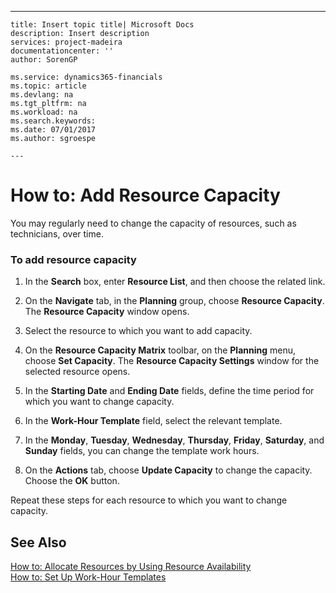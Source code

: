 ---
    title: Insert topic title| Microsoft Docs
    description: Insert description
    services: project-madeira
    documentationcenter: ''
    author: SorenGP

    ms.service: dynamics365-financials
    ms.topic: article
    ms.devlang: na
    ms.tgt_pltfrm: na
    ms.workload: na
    ms.search.keywords:
    ms.date: 07/01/2017
    ms.author: sgroespe

    ---
# How to: Add Resource Capacity
You may regularly need to change the capacity of resources, such as technicians, over time.  
  
### To add resource capacity  
  
1.  In the **Search** box, enter **Resource List**, and then choose the related link.  
  
2.  On the **Navigate** tab, in the **Planning** group, choose **Resource Capacity**. The **Resource Capacity** window opens.  
  
3.  Select the resource to which you want to add capacity.  
  
4.  On the **Resource Capacity Matrix** toolbar, on the **Planning** menu, choose **Set Capacity**. The **Resource Capacity Settings** window for the selected resource opens.  
  
5.  In the **Starting Date** and **Ending Date** fields, define the time period for which you want to change capacity.  
  
6.  In the **Work-Hour Template** field, select the relevant template.  
  
7.  In the **Monday**, **Tuesday**, **Wednesday**, **Thursday**, **Friday**, **Saturday**, and **Sunday** fields, you can change the template work hours.  
  
8.  On the **Actions** tab, choose **Update Capacity** to change the capacity. Choose the **OK** button.  
  
 Repeat these steps for each resource to which you want to change capacity.  
  
## See Also  
 [How to: Allocate Resources by Using Resource Availability](../Service/how-to-allocate-resources-by-using-resource-availability.md)   
 [How to: Set Up Work-Hour Templates](../Service/how-to-set-up-work-hour-templates.md)